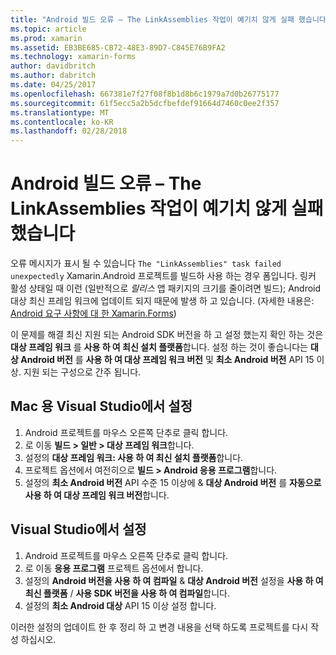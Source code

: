 ```yaml
---
title: "Android 빌드 오류 – The LinkAssemblies 작업이 예기치 않게 실패 했습니다"
ms.topic: article
ms.prod: xamarin
ms.assetid: EB3BE685-CB72-48E3-89D7-C845E76B9FA2
ms.technology: xamarin-forms
author: davidbritch
ms.author: dabritch
ms.date: 04/25/2017
ms.openlocfilehash: 667381e7f27f08f8b1d8b6c1979a7d0b26775177
ms.sourcegitcommit: 61f5ecc5a2b5dcfbefdef91664d7460c0ee2f357
ms.translationtype: MT
ms.contentlocale: ko-KR
ms.lasthandoff: 02/28/2018
---
```

# <a name="android-build-error--the-linkassemblies-task-failed-unexpectedly"></a>Android 빌드 오류 – The LinkAssemblies 작업이 예기치 않게 실패 했습니다

오류 메시지가 표시 될 수 있습니다 `The "LinkAssemblies" task failed unexpectedly` Xamarin.Android 프로젝트를 빌드하 사용 하는 경우 폼입니다. 링커 활성 상태일 때 이런 (일반적으로 *릴리스* 앱 패키지의 크기를 줄이려면 빌드); Android 대상 최신 프레임 워크에 업데이트 되지 때문에 발생 하 고 있습니다. (자세한 내용은: [Android 요구 사항에 대 한 Xamarin.Forms](~/xamarin-forms/get-started/installation.md#android))

이 문제를 해결 최신 지원 되는 Android SDK 버전을 하 고 설정 했는지 확인 하는 것은 **대상 프레임 워크** 를 **사용 하 여 최신 설치 플랫폼**합니다. 설정 하는 것이 좋습니다는 **대상 Android 버전** 를 **사용 하 여 대상 프레임 워크 버전** 및 **최소 Android 버전** API 15 이상. 지원 되는 구성으로 간주 됩니다.

## <a name="setting-in-visual-studio-for-mac"></a>Mac 용 Visual Studio에서 설정

1.  Android 프로젝트를 마우스 오른쪽 단추로 클릭 합니다.
2.  로 이동 **빌드 > 일반 > 대상 프레임 워크**합니다.
3.  설정의 **대상 프레임 워크: 사용 하 여 최신 설치 플랫폼**합니다.
4.  프로젝트 옵션에서 여전히으로 **빌드 > Android 응용 프로그램**합니다.
5.  설정의 **최소 Android 버전** API 수준 15 이상에 & **대상 Android 버전** 를 **자동으로 사용 하 여 대상 프레임 워크 버전**합니다.

## <a name="setting-in-visual-studio"></a>Visual Studio에서 설정

1.  Android 프로젝트를 마우스 오른쪽 단추로 클릭 합니다.
2.  로 이동 **응용 프로그램** 프로젝트 옵션에서 합니다.
3.  설정의 **Android 버전을 사용 하 여 컴파일** & **대상 Android 버전** 설정을 **사용 하 여 최신 플랫폼** / **사용 SDK 버전을 사용 하 여 컴파일**합니다.
4.  설정의 **최소 Android 대상** API 15 이상 설정 합니다.

이러한 설정의 업데이트 한 후 정리 하 고 변경 내용을 선택 하도록 프로젝트를 다시 작성 하십시오.
